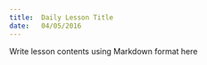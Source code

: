 ```yaml
---
title:  Daily Lesson Title
date:   04/05/2016
---
```


Write lesson contents using Markdown format here